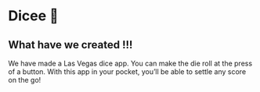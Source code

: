 
# Dicee 🎲


## What have we created !!!

We have made a Las Vegas dice app. You can make the die roll at the press of a button. With this app in your pocket, you’ll be able to settle any score on the go!

